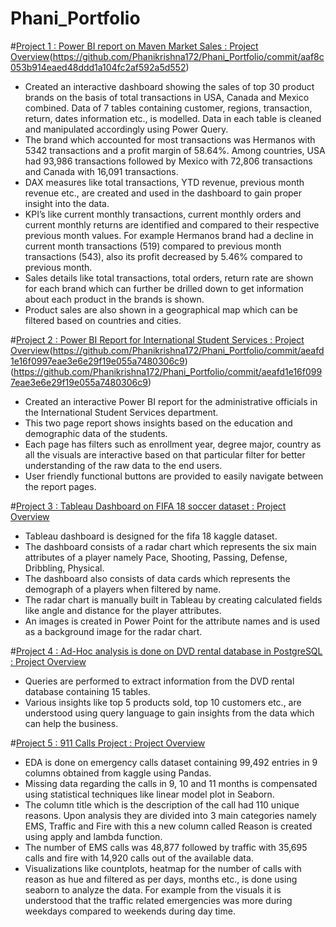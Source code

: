 # Phani_Portfolio

#[Project 1 : Power BI report on Maven Market Sales : Project Overview](https://github.com/Phanikrishna172/Phani_Portfolio/blob/main/Maven_market_Report.pbix)(https://github.com/Phanikrishna172/Phani_Portfolio/commit/aaf8c053b914eaed48ddd1a104fc2af592a5d552)
- Created an interactive dashboard showing the sales of top 30 product brands on the basis of total transactions in USA, Canada and Mexico combined. Data of 7 tables containing customer, regions, transaction, return, dates information etc., is modelled. Data in each table is cleaned and manipulated accordingly using Power Query.
- The brand which accounted for most transactions was Hermanos with 5342 transactions and a profit margin of 58.64%. Among countries, USA had 93,986 transactions followed by Mexico with 72,806 transactions and Canada with 16,091 transactions.
- DAX measures like total transactions, YTD revenue, previous month revenue etc., are created and used in the dashboard to gain proper insight into the data.
-	KPI’s like current monthly transactions, current monthly orders and current monthly returns are identified and compared to their respective previous month values.  For example Hermanos brand had a decline in current month transactions (519) compared to previous month transactions (543), also its profit decreased by 5.46% compared to previous month.
- Sales details like total transactions, total orders, return rate are shown for each brand which can further be drilled down to get information about each product in the brands is shown.
- Product sales are also shown in a geographical map which can be filtered based on countries and cities.



#[Project 2 : Power BI Report for International Student Services : Project Overview](https://github.com/Phanikrishna172/Phani_Portfolio/blob/main/International_Student_Services_Report.pbix)(https://github.com/Phanikrishna172/Phani_Portfolio/commit/aeafd1e16f0997eae3e6e29f19e055a7480306c9)(https://github.com/Phanikrishna172/Phani_Portfolio/commit/aeafd1e16f0997eae3e6e29f19e055a7480306c9)
- Created an interactive Power BI report for the administrative officials in the International Student Services department.
-	This two page report shows insights based on the education and demographic data of the students.
-	Each page has filters such as enrollment year, degree major, country as all the visuals are interactive based on that particular filter for better understanding of the raw data to the end users.
-	User friendly functional buttons are provided to easily navigate between the report pages.



#[Project 3 : Tableau Dashboard on FIFA 18 soccer dataset : Project Overview](https://github.com/Phanikrishna172/Phani_Portfolio/commit/6b42f387fe56e26aec70da0d3c336df409bae3e6)
-  Tableau dashboard is designed for the fifa 18 kaggle dataset.
-	The dashboard consists of a radar chart which represents the six main attributes of a player namely Pace, Shooting, Passing, Defense, Dribbling, Physical.
-	The dashboard also consists of data cards which represents the demograph of a players when filtered by name.
-	The radar chart is manually built in Tableau by creating calculated fields like angle and distance for the player attributes.
-	An images is created in Power Point for the attribute names and is used as a background image for the radar chart.



#[Project 4 : Ad-Hoc analysis is done on DVD rental database in PostgreSQL : Project Overview](https://github.com/Phanikrishna172/Phani_Portfolio/blob/main/sqlportfolio1.sql)
- Queries are performed to extract information from the DVD rental database containing 15 tables.
-	Various insights like top 5 products sold, top 10 customers etc., are understood using query language to gain insights from the data which can help the business.



#[Project 5  : 911 Calls Project : Project Overview](https://github.com/Phanikrishna172/Phani_Portfolio/blob/main/911%20Calls%20Project.ipynb)
-	EDA is done on emergency calls dataset containing 99,492 entries in 9 columns obtained from kaggle using Pandas.
- Missing data regarding the calls in 9, 10 and 11 months is compensated using statistical techniques like linear model plot in Seaborn.
-	The column title which is the description of the call had 110 unique reasons. Upon analysis they are divided into 3 main categories namely EMS, Traffic and Fire with this a new column called Reason is created using apply and lambda function.
-	The number of EMS calls was 48,877 followed by traffic with 35,695 calls and fire with 14,920 calls out of the available data.
-	Visualizations like countplots, heatmap for the number of calls with reason as hue and filtered as per days, months etc., is done using seaborn to analyze the data. For example from the visuals it is understood that the traffic related emergencies was more during weekdays compared to weekends during day time. 

